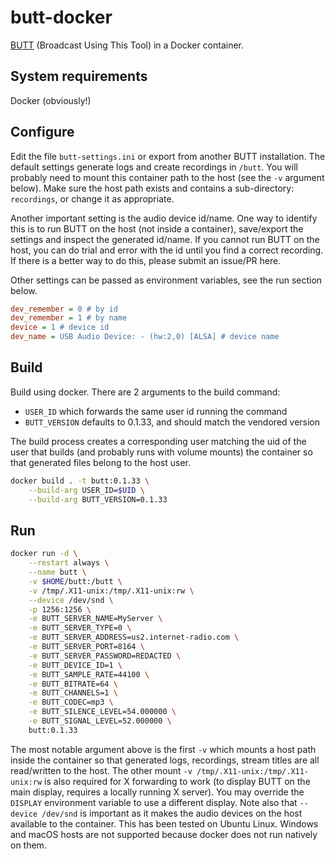 # butt-docker

[BUTT](http://danielnoethen.de/butt/) (Broadcast Using This Tool) in a Docker container.

## System requirements

Docker (obviously!)

## Configure

Edit the file `butt-settings.ini` or export from another BUTT installation.
The default settings generate logs and create recordings
in `/butt`. You will probably need to mount this container path to the host
(see the `-v` argument below). Make sure the host path exists and contains
a sub-directory: `recordings`, or change it as appropriate.

Another important setting is the audio device id/name. One way to identify this
is to run BUTT on the host (not inside a container), save/export the settings and
inspect the generated id/name. If you cannot run BUTT on the host, you can do trial and error
with the id until you find a correct recording. If there is a better way to do this,
please submit an issue/PR here. 

Other settings can be passed as environment variables, see the run section below.

```ini
dev_remember = 0 # by id
dev_remember = 1 # by name
device = 1 # device id
dev_name = USB Audio Device: - (hw:2,0) [ALSA] # device name
```

## Build

Build using docker. There are 2 arguments to the build command:
- `USER_ID` which forwards the same user id running the command
- `BUTT_VERSION` defaults to 0.1.33, and should match the vendored version

The build process creates a corresponding user matching the uid of the user
that builds (and probably runs with volume mounts) the container so that generated
files belong to the host user.

```bash
docker build . -t butt:0.1.33 \
    --build-arg USER_ID=$UID \
    --build-arg BUTT_VERSION=0.1.33
```

## Run

```bash
docker run -d \
    --restart always \
    --name butt \
    -v $HOME/butt:/butt \
    -v /tmp/.X11-unix:/tmp/.X11-unix:rw \
    --device /dev/snd \
    -p 1256:1256 \
    -e BUTT_SERVER_NAME=MyServer \
    -e BUTT_SERVER_TYPE=0 \
    -e BUTT_SERVER_ADDRESS=us2.internet-radio.com \
    -e BUTT_SERVER_PORT=8164 \
    -e BUTT_SERVER_PASSWORD=REDACTED \
    -e BUTT_DEVICE_ID=1 \
    -e BUTT_SAMPLE_RATE=44100 \
    -e BUTT_BITRATE=64 \
    -e BUTT_CHANNELS=1 \
    -e BUTT_CODEC=mp3 \
    -e BUTT_SILENCE_LEVEL=54.000000 \
    -e BUTT_SIGNAL_LEVEL=52.000000 \
    butt:0.1.33
```

The most notable argument above is the first `-v` which mounts a host path inside
the container so that generated logs, recordings, stream titles are all read/written
to the host. The other mount `-v /tmp/.X11-unix:/tmp/.X11-unix:rw` is also required
for X forwarding to work (to display BUTT on the main display, requires a locally running X server).
You may override the `DISPLAY` environment variable to use a different display.
Note also that `--device /dev/snd` is important as it makes the audio
devices on the host available to the container. This has been tested on Ubuntu Linux.
Windows and macOS hosts are not supported because docker does not run natively on them.
